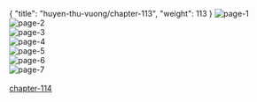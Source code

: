 { "title": "huyen-thu-vuong/chapter-113", "weight": 113 }
<img src="huyen-thu-vuong_0113_01-a6b54e85649311f09c6ceaade0eb0363.webp" alt="page-1" origin="https://3.bp.blogspot.com/-SX2ckacc8Hs/V5s3u4-IlyI/AAAAAAAJBUU/iMOXJYpLL_I/s0/Huyen-Thu-Vuong-Chapter-113-P-2.jpg"><br/>
<img src="huyen-thu-vuong_0113_02-d6c2b49659c87003bf847c9fcb112214.webp" alt="page-2" origin="https://3.bp.blogspot.com/-KbHKvF0nLhk/V5s3vbEc-UI/AAAAAAAJBUY/d2HAqKTJ-BM/s0/Huyen-Thu-Vuong-Chapter-113-P-3.jpg"><br/>
<img src="huyen-thu-vuong_0113_03-b046a0a9fe606c9ed97638392ba460b8.webp" alt="page-3" origin="https://3.bp.blogspot.com/-7Ucu7zF0VhQ/V5s3vy6PX8I/AAAAAAAJBUc/BtLFwTeaFUo/s0/Huyen-Thu-Vuong-Chapter-113-P-4.jpg"><br/>
<img src="huyen-thu-vuong_0113_04-5130acce5ca8cba3660742bb282a1ed6.webp" alt="page-4" origin="https://3.bp.blogspot.com/-DjSFQ1odYV0/V5s3wd2T7OI/AAAAAAAJBUg/EWrLntSVPLg/s0/Huyen-Thu-Vuong-Chapter-113-P-5.jpg"><br/>
<img src="huyen-thu-vuong_0113_05-a2e1cf06c3b9368562f0f8ce73337852.webp" alt="page-5" origin="https://3.bp.blogspot.com/-PEU3_jmhEf4/V5s3w_VWGJI/AAAAAAAJBUk/Iipew7L9L6A/s0/Huyen-Thu-Vuong-Chapter-113-P-6.jpg"><br/>
<img src="huyen-thu-vuong_0113_06-a43d9e7cc6ce591e8a1e9ee679df3252.webp" alt="page-6" origin="https://3.bp.blogspot.com/-Asa7DKnvNF8/V5s3xjB8gTI/AAAAAAAJBUo/b5LDsEGiXyc/s0/Huyen-Thu-Vuong-Chapter-113-P-7.jpg"><br/>
<img src="huyen-thu-vuong_0113_07-60d440e7dc06d5d7288ff6584c2b8ca2.webp" alt="page-7" origin="https://3.bp.blogspot.com/-lcnZ6S00abs/V5s3yDfzzbI/AAAAAAAJBUs/OpyOb85l_uE/s0/Huyen-Thu-Vuong-Chapter-113-P-8.jpg"><br/>
<br/><a class="nextchap" href="/huyen-thu-vuong/chapter-114">chapter-114</a>
